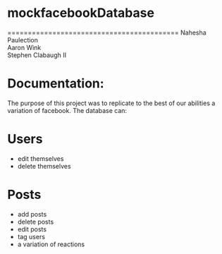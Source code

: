 # mockfacebookDatabase
==========================================
Nahesha Paulection
<br>Aaron Wink
<br>Stephen Clabaugh II


Documentation:
===========
The purpose of this project was to replicate to the best of our abilities a variation of facebook. The database can:

Users
========= 
- edit themselves
- delete themselves

Posts
==========
- add posts
- delete posts
- edit posts
- tag users
- a variation of reactions


